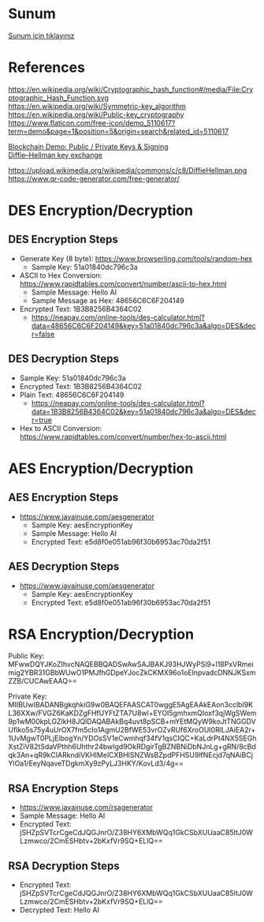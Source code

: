 
# Sunum
[Sunum için tıklayınız](BasicsofCryptographyandApplications.pdf)

# References
https://en.wikipedia.org/wiki/Cryptographic_hash_function#/media/File:Cryptographic_Hash_Function.svg  
https://en.wikipedia.org/wiki/Symmetric-key_algorithm  
https://en.wikipedia.org/wiki/Public-key_cryptography  
https://www.flaticon.com/free-icon/demo_5110617?term=demo&page=1&position=5&origin=search&related_id=5110617  


[Blockchain Demo: Public / Private Keys & Signing](https://andersbrownworth.com/blockchain/public-private-keys/)  
[Diffie–Hellman key exchange](https://en.wikipedia.org/wiki/Diffie%E2%80%93Hellman_key_exchange)  

https://upload.wikimedia.org/wikipedia/commons/c/c8/DiffieHellman.png  
https://www.qr-code-generator.com/free-generator/  

# DES Encryption/Decryption

## DES Encryption Steps

* Generate Key (8 byte): https://www.browserling.com/tools/random-hex
    * Sample Key: 51a01840dc796c3a
* ASCII to Hex Conversion: https://www.rapidtables.com/convert/number/ascii-to-hex.html
    * Sample Message: Hello AI
    * Sample Message as Hex: 48656C6C6F204149
* Encrypted Text: 1B3B8256B4364C02
    * https://neapay.com/online-tools/des-calculator.html?data=48656C6C6F204149&key=51a01840dc796c3a&algo=DES&decr=false


## DES Decryption Steps

* Sample Key: 51a01840dc796c3a
* Encrypted Text: 1B3B8256B4364C02
* Plain Text: 48656C6C6F204149
    * https://neapay.com/online-tools/des-calculator.html?data=1B3B8256B4364C02&key=51a01840dc796c3a&algo=DES&decr=true
* Hex to ASCII Conversion: https://www.rapidtables.com/convert/number/hex-to-ascii.html

# AES Encryption/Decryption

## AES Encryption Steps
* https://www.javainuse.com/aesgenerator
    * Sample Key: aesEncryptionKey
    * Sample Message: Hello AI
    * Encrypted Text: e5d8f0e051ab96f30b6953ac70da2f51
    
## AES Decryption Steps
* https://www.javainuse.com/aesgenerator
    * Sample Key: aesEncryptionKey
    * Encrypted Text: e5d8f0e051ab96f30b6953ac70da2f51


# RSA Encryption/Decryption
Public Key: MFwwDQYJKoZIhvcNAQEBBQADSwAwSAJBAKJ93HJWyPSi9+l18PxVRmeimig2YBR31GBbWUwO1PMJfhGDpeYJocZkCKMX96o1oElnpvadcDNNJKSxmZZB/CUCAwEAAQ==

Private Key: MIIBUwIBADANBgkqhkiG9w0BAQEFAASCAT0wggE5AgEAAkEAon3cclbI9KL36XXw/FVGZ6KaKDZgFHfUYFtZTA7U8wl+EYOl5gmhxmQIoxf3qjWgSWem9p1wM00kpLGZlkH8JQIDAQABAkBq4uvt8pSCB+mYEtMQyW9koJtTNGGDVUfIko5s75y4uUrOX7fm5cIo1AgmU2BfWE53vrOZvRUf6XroOUI0RlLJAiEA2r+1UvMgwT0PLjEibogYn/YDOsSV1eCwmhqf34fV1qsCIQC+KaLdrPt4NX5SEGhXstZiV82tSdaVPthh6Uhthr24bwIgd9OkRDgirTgBZNBNiDbNJnLg+gRN/8cBdqk3An+qR9kCIARkndiVKHIMelCXBHISNZWsBZpdPFHSU9lfNEcjd7qNAiBCjYlOa1/EeyNqaveTDgkmXy9zPyLJ3HKY/KovLd3/4g==

## RSA Encryption Steps
* https://www.javainuse.com/rsagenerator
* Sample Message: Hello AI
* Encrypted Text: jSHZpSVTcrCgeCdJQGJnrO/Z38HY6XMbWQq1GkCSbXUUaaC85ltJ0WLzmwco/2CmESHbtv+2bKxfVr9SQ+ELlQ==
    
## RSA Decryption Steps
* Encrypted Text: jSHZpSVTcrCgeCdJQGJnrO/Z38HY6XMbWQq1GkCSbXUUaaC85ltJ0WLzmwco/2CmESHbtv+2bKxfVr9SQ+ELlQ==
* Decrypted Text: Hello AI
